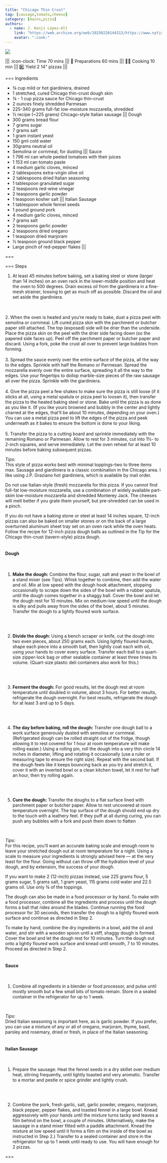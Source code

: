 ```yaml
---
title: "Chicago Thin Crust"
tag: [sausage,tomato,cheese]
category: [mains,pizza]
authors:
  - name: J. Kenji López-Alt
    link: "https://web.archive.org/web/20250220144313/https://www.nytimes.com/2023/03/17/dining/tavern-thin-crust-pizza-chicago.html"
    avatar: ":cook:"
---
```


![](img/chicago-thin.jpg)

||| :icon-clock: Time
70 mins
||| :knife: Preparations
60 mins
||| :cook: Cooking
10 min
||| :hash: Yield
2 14" pizzas
|||


=== Ingredients

- ¾ cup mild or hot giardiniera, drained
- 1 stretched, cured Chicago thin-crust dough skin
- ¾ - 1 cup pizza sauce for Chicago thin-crust
- 2 ounces finely shredded Parmesan
- 225-340 grams full-fat low-moisture mozzarella, shredded
- ½ recipe (~225 grams) Chicago-style Italian sausage
||| Dough
- 300 grams bread flour
- 7 grams sugar 
- 7 grams salt
- 1 gram instant yeast
- 150 gml cold water
- 30grams neutral oil
- Semolina or cornmeal, for dusting
||| Sauce
- 1 796 ml can whole peeled tomatoes with their juices
- 1 153 ml can tomato paste
- 4 medium garlic cloves, minced
- 2 tablespoons extra-virgin olive oil
- 2 tablespoons dried Italian seasoning
- 1 tablespoon granulated sugar
- 2 teaspoons red-wine vinegar
- 2 teaspoons garlic powder
- 1 teaspoon kosher salt
||| Italian Sausage
- 1 tablespoon whole fennel seeds
- 1 pound ground pork
- 4 medium garlic cloves, minced
- 7 grams salt
- 2 teaspoons garlic powder
- 2 teaspoons dried oregano
- 1 teaspoon dried marjoram
- ½ teaspoon ground black pepper
- Large pinch of red-pepper flakes
|||

===

=== Steps

1. At least 45 minutes before baking, set a baking steel or stone (larger than 14 inches) on an oven rack in the lower-middle position and heat the oven to 500 degrees. Drain excess oil from the giardiniera in a fine-mesh strainer, tossing to get as much off as possible. Discard the oil and set aside the giardiniera.
<br>
<br>
2. When the oven is heated and you’re ready to bake, dust a pizza peel with semolina or cornmeal. Lift cured pizza skin with the parchment or butcher paper still attached. The top (exposed) side will be drier than the underside. Place the pizza skin on the peel with the drier side facing down (so the papered side faces up). Peel off the parchment paper or butcher paper and discard. Using a fork, poke the crust all over to prevent large bubbles from forming.
<br>
<br>
3. Spread the sauce evenly over the entire surface of the pizza, all the way to the edges. Sprinkle with half the Romano or Parmesan. Spread the mozzarella evenly over the entire surface, spreading it all the way to the edges. Use your fingertips to dollop marble-size pieces of the raw sausage all over the pizza. Sprinkle with the giardiniera.
<br>
<br>
4. Give the pizza peel a few shakes to make sure the pizza is still loose (if it sticks at all, using a metal spatula or pizza peel to loosen it), then transfer the pizza to the heated baking steel or stone. Bake until the pizza is as done as you like it. (If you like yours browned and bubbly in the center and lightly charred at the edges, that’ll be about 10 minutes, depending on your oven.) You can use a metal pizza peel to lift the edges of the pizza and peek underneath as it bakes to ensure the bottom is done to your liking.
<br>
<br>
5. Transfer the pizza to a cutting board and sprinkle immediately with the remaining Romano or Parmesan. Allow to rest for 3 minutes, cut into 1½- to 2-inch squares, and serve immediately. Let the oven reheat for at least 10 minutes before baking subsequent pizzas.
<br>

_Tips:_ \
This style of pizza works best with minimal toppings–two to three items max. Sausage and giardiniera is a classic combination in the Chicago area. I like using J.P. Graziano hot giardiniera, which is available by mail order.
<br>

Do not use Italian-style (fresh) mozzarella for this pizza. If you cannot find full-fat low-moisture mozzarella, use a combination of widely available part-skim low-moisture mozzarella and shredded Monterey Jack. The cheeses will melt better if you grate them yourself, but pre-shredded can be used in a pinch.
<br>

If you do not have a baking stone or steel at least 14 inches square, 12-inch pizzas can also be baked on smaller stones or on the back of a large overturned aluminum sheet tray set on an oven rack while the oven heats. Follow the recipe for 12-inch pizza dough balls as outlined in the Tip for the Chicago thin-crust (tavern-style) pizza dough.
<br>
<br>

#### Dough
<br>

1. **Make the dough:** Combine the flour, sugar, salt and yeast in the bowl of a stand mixer (see Tips). Whisk together to combine, then add the water and oil. Mix at low speed with the dough hook attachment, stopping occasionally to scrape down the sides of the bowl with a rubber spatula, until the dough comes together in a shaggy ball. Cover the bowl and let the dough rest for 10 minutes. Mix on medium-low speed until the dough is silky and pulls away from the sides of the bowl, about 5 minutes. Transfer the dough to a lightly floured work surface.
<br>
<br>

2. **Divide the dough:** Using a bench scraper or knife, cut the dough into two even pieces, about 250 grams each. Using lightly floured hands, shape each piece into a smooth ball, then lightly coat each with oil, using your hands to cover every surface. Transfer each ball to a quart-size zipper-lock bag or other sealable container at least three times its volume. (Quart-size plastic deli containers also work for this.)
<br>
<br>

3. **Ferment the dough:** For good results, let the dough rest at room temperature until doubled in volume, about 3 hours. For better results, refrigerate the dough overnight. For best results, refrigerate the dough for at least 3 and up to 5 days.
<br>
<br>

4. **The day before baking, roll the dough:** Transfer one dough ball to a work surface generously dusted with semolina or cornmeal. (Refrigerated dough can be rolled straight out of the fridge, though allowing it to rest covered for 1 hour at room temperature will make rolling easier.) Using a rolling pin, roll the dough into a very thin circle 14 inches in diameter, lifting and rotating it occasionally (use a ruler or measuring tape to ensure the right size). Repeat with the second ball. If the dough feels like it keeps bouncing back as you try and stretch it, cover it with an inverted bowl or a clean kitchen towel, let it rest for half an hour, then try rolling again.
<br>
<br>

5. **Cure the dough:** Transfer the doughs to a flat surface lined with parchment paper or butcher paper. Allow to rest uncovered at room temperature overnight. The top surface of the dough should end up dry to the touch with a leathery feel. If they puff at all during curing, you can push any bubbles with a fork and push them down to flatten 
<br>

_Tips:_ \
For this recipe, you’ll want an accurate baking scale and enough room to leave your stretched dough out at room temperature for a night. Using a scale to measure your ingredients is strongly advised here — at the very least for the flour. Going without can throw off the hydration level of your dough, and by extension, the success of your dough.
<br>

If you want to make 2 (12-inch) pizzas instead, use 225 grams flour, 5 grams sugar, 5 grams salt, 1 gram yeast, 115 grams cold water and 22.5 grams oil. Use only ¾ of the toppings.
<br>

The dough can also be made in a food processor or by hand. To make with a food processor, combine all the ingredients and process until the dough forms a ball that rides around the blades. Continue running the food processor for 30 seconds, then transfer the dough to a lightly floured work surface and continue as directed in Step 2.
<br>

To make by hand, combine the dry ingredients in a bowl, add the oil and water, and stir with a wooden spoon until a stiff, shaggy dough is formed. Cover the bowl and let the dough rest for 10 minutes. Turn the dough out onto a lightly floured work surface and knead until smooth, 7 to 10 minutes. Proceed as directed in Step 2.
<br>
<br>

#### Sauce
<br>

1. Combine all ingredients in a blender or food processor, and pulse until mostly smooth but a few small bits of tomato remain. Store in a sealed container in the refrigerator for up to 1 week.
<br>

_Tips:_ \
Dried Italian seasoning is important here, as is garlic powder. If you prefer, you can use a mixture of any or all of oregano, marjoram, thyme, basil, parsley and rosemary, dried or fresh, in place of the Italian seasoning.
<br>
<br>

#### Italian Sausage
<br>

1. Prepare the sausage: Heat the fennel seeds in a dry skillet over medium heat, stirring frequently, until lightly toasted and very aromatic. Transfer to a mortar and pestle or spice grinder and lightly crush.
<br>
<br>

2. Combine the pork, fresh garlic, salt, garlic powder, oregano, marjoram, black pepper, pepper flakes, and toasted fennel in a large bowl. Knead aggressively with your hands until the mixture turns tacky and leaves a film behind on the bowl, a couple of minutes. (Alternatively, make the sausage in a stand mixer fitted with a paddle attachment. Knead the mixture at low speed until it forms a film on the inside of the bowl as instructed in Step 2.) Transfer to a sealed container and store in the refrigerator for up to 1 week until ready to use. You will have enough for 2 pizzas.

===

